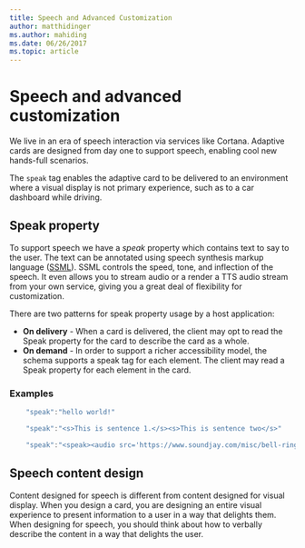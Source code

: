 ```yaml
---
title: Speech and Advanced Customization
author: matthidinger
ms.author: mahiding
ms.date: 06/26/2017
ms.topic: article
---
```


# Speech and advanced customization
We live in an era of speech interaction via services like Cortana.  Adaptive cards are designed from day one
to support speech, enabling cool new hands-full scenarios.

The `speak` tag enables the adaptive card to be delivered to an environment where a visual display is not primary experience, such as to a car dashboard while driving. 

## Speak property
To support speech we have a *speak* property which contains text to say to the user. The text can be annotated using speech synthesis markup language
([SSML](https://msdn.microsoft.com/en-us/library/office/hh361578)). SSML controls the speed, tone, and inflection of the speech.  It even allows you to stream audio or a render a TTS audio stream
from your own service, giving you a great deal of flexibility for customization.

There are two patterns for speak property usage by a host application:

* **On delivery** - When a card is delivered, the client may opt to read the Speak property for the card to describe the card as a whole.
* **On demand** - In order to support a richer accessibility model, the schema supports a speak tag for each element. The client may read a Speak property  for each element in the card.

### Examples

```javascript
    "speak":"hello world!"

    "speak":"<s>This is sentence 1.</s><s>This is sentence two</s>"

    "speak":"<speak><audio src='https://www.soundjay.com/misc/bell-ringing-04.mp3'/><s>Time to wake up!</s></speak>"
```

## Speech content design
Content designed for speech is different from content designed for visual display. When you design
a card, you are designing an entire visual experience to present information to a user in a way that delights them. When designing for speech, you should think about how to verbally describe the content in a way that delights the user.  
